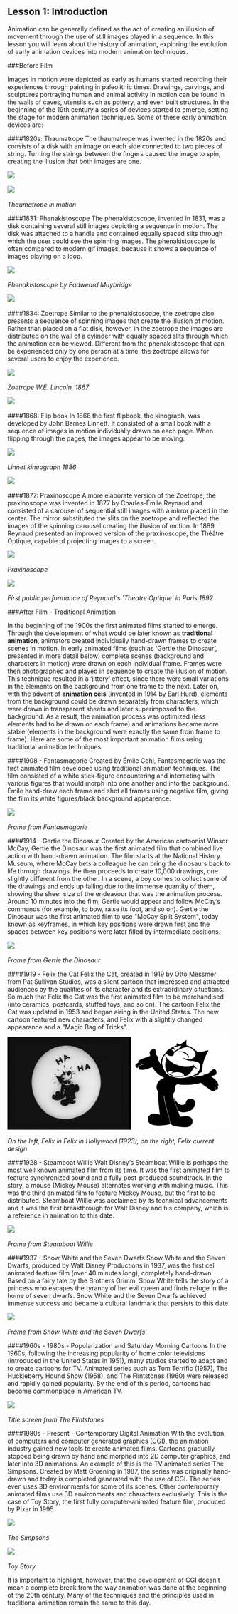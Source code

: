 ## Lesson 1: Introduction

Animation can be generally defined as the act of creating an illusion of movement through the use of still images played in a sequence. In this lesson you will learn about the history of animation, exploring the evolution of early animation devices into modern animation techniques. 

###Before Film

Images in motion were depicted as early as humans started recording their experiences through painting in paleolithic times. Drawings, carvings, and sculptures portraying human and animal activity in motion can be found in the walls of caves, utensils such as pottery, and even built structures. In the beginning of the 19th century a series of devices started to emerge, setting the stage for modern animation techniques. Some of these early animation devices are:

####1820s: Thaumatrope 
The thaumatrope was invented in the 1820s and consists of a disk with an image on each side 
connected to two pieces of string. Turning the strings between the fingers caused the image to spin, creating the illusion that both images are one.

![](https://arsyl2011.files.wordpress.com/2011/12/thaumatrope1.jpg)

![](https://upload.wikimedia.org/wikipedia/commons/9/9f/Taumatropio_fiori_e_vaso%2C_1825.gif)

_Thaumatrope in motion_

####1831: Phenakistoscope 
The phenakistoscope, invented in 1831, was a disk containing several still images depicting a sequence in motion. The disk was attached to a handle and contained equally spaced slits through which the user could see the spinning images. The phenakistoscope is often compared to modern gif images, because it shows a sequence of images playing on a loop.

![](https://upload.wikimedia.org/wikipedia/commons/thumb/8/8a/Phenakistoscope_3g07690u.jpg/768px-Phenakistoscope_3g07690u.jpg)

_Phenakistoscope by Eadweard Muybridge_

![](https://upload.wikimedia.org/wikipedia/commons/thumb/d/d3/Phenakistoscope_3g07690b.gif/480px-Phenakistoscope_3g07690b.gif)

####1834: Zoetrope 
Similar to the phenakistoscope, the zoetrope also presents a sequence of spinning images that create the illusion of motion. Rather than placed on a flat disk, however, in the zoetrope the images are distributed on the wall of a cylinder with equally spaced slits through which the animation can be viewed. Different from the phenakistoscope that can be experienced only by one person at a time, the zoetrope allows for several users to enjoy the experience.

![](https://upload.wikimedia.org/wikipedia/commons/thumb/3/33/1867-04_lincoln_patent_US64117-0R.jpg/640px-1867-04_lincoln_patent_US64117-0R.jpg)

_Zoetrope W.E. Lincoln, 1867_

![](https://31.media.tumblr.com/91f0202c7e1178e6ee34d7745932e06b/tumblr_mj1lq23bLn1s6qc3go1_500.gif)

####1868: Flip book
In 1868 the first flipbook, the kinograph, was developed by John Barnes Linnett. It consisted of a small book with a sequence of images in motion individually drawn on each page. When flipping through the pages, the images appear to be moving.

![](https://upload.wikimedia.org/wikipedia/commons/thumb/1/1f/Linnet_kineograph_1886.jpg/357px-Linnet_kineograph_1886.jpg)

_Linnet kineograph 1886_

![](https://media.giphy.com/media/HN7iULFBJzkZi/giphy.gif)

####1877: Praxinoscope
A more elaborate version of the Zoetrope, the praxinoscope was invented in 1877 by Charles-Émile Reynaud and consisted of a carousel of sequential still images with a mirror placed in the center. The mirror substituted the slits on the zoetrope and reflected the images of the spinning carousel creating the illusion of motion. In 1889 Reynaud presented an improved version of the praxinoscope, the Théâtre Optique, capable of projecting images to a screen.

![](https://upload.wikimedia.org/wikipedia/commons/f/f0/Lanature1879_praxinoscope_reynaud.png)

_Praxinoscope_

![](http://minyos.its.rmit.edu.au/aim/a_notes/a_images/theatre_optique.jpg)

_First public performance of Reynaud's 'Theatre Optique' in Paris 1892_

###After Film - Traditional Animation

In the beginning of the 1900s the first animated films started to emerge. Through the development of what would be later known as **traditional animation**, animators created individually hand-drawn frames to create scenes in motion. In early animated films (such as ‘Gertie the Dinosaur’, presented in more detail below) complete scenes (background and characters in motion) were drawn on each individual frame. Frames were then photographed and played in sequence to create the illusion of motion. This technique resulted in a ‘jittery’ effect, since there were small variations in the elements on the background from one frame to the next. Later on, with the advent of **animation cels** (invented in 1914 by Earl Hurd), elements from the background could be drawn separately from characters, which were drawn in transparent sheets and later superimposed to the background. As a result, the animation process was optimized (less elements had to be drawn on each frame) and animations became more stable  (elements in the background were exactly the same from frame to frame). Here are some of the most important animation films using traditional animation techniques:

####1908 - Fantasmagorie
Created by Émile Cohl, Fantasmagorie was the first animated film developed using traditional animation techniques. The film consisted of a white stick-figure encountering and interacting with various figures that would morph into one another and into the background. Émile hand-drew each frame and shot all frames using negative film, giving the film its white figures/black background appearence.

![](https://upload.wikimedia.org/wikipedia/commons/4/44/Fantasmagorie_%28Cohl%29.GIF)

_Frame from Fantasmagorie_

####1914 - Gertie the Dinosaur
Created by the American cartoonist Winsor McCay, Gertie the Dinosaur was the first animated film that combined live action with hand-drawn animation. The film starts at the National History Museum, where McCay bets a colleague he can bring the dinosaurs back to life through drawings. He then proceeds to create 10,000 drawings, one slightly different from the other. In a scene, a boy comes to collect some of the drawings and ends up falling due to the immense quantity of them, showing the sheer size of the endeavour that was the animation process. Around 10 minutes into the film, Gertie would appear and follow McCay’s commands (for example, to bow, raise its foot, and so on). Gertie the Dinosaur was the first animated film to use  "McCay Split System", today known as keyframes, in which key positions were drawn first and the spaces between key positions were later filled by intermediate positions. 

![](https://upload.wikimedia.org/wikipedia/commons/b/b3/Winsor_McCay_%281914%29_Gertie_the_Dinosaur_-_Gerite_carries_MccCay_in_her_mouth.jpg)

_Frame from Gertie the Dinosaur_

####1919 - Felix the Cat
Felix the Cat, created in 1919 by Otto Messmer from Pat Sullivan Studios, was a silent cartoon that impressed and attracted audiences by the qualities of its character and its extraordinary situations. So much that Felix the Cat was the first animated film to be merchandised (into ceramics, postcards, stuffed toys, and so on). The cartoon Felix the Cat was updated in 1953 and began airing in the United States. The new cartoon featured new characters, and Felix with a slightly changed appearance and a "Magic Bag of Tricks".

![](/assets/unit1/felix.jpg)

_On the left, Felix in Felix in Hollywood (1923), on the right, Felix current design_

####1928 - Steamboat Willie
Walt Disney’s Steamboat Willie is perhaps the most well known animated film from its time. It was the first animated film to feature synchronized sound and a fully post-produced soundtrack. In the story, a mouse (Mickey Mouse) alternates working with making music. This was the third animated film to feature Mickey Mouse, but the first to be distributed. Steamboat Willie was acclaimed by its technical advancements and it was the first breakthrough for Walt Disney and his company, which is a reference in animation to this date.

![](https://upload.wikimedia.org/wikipedia/en/4/4e/Steamboat-willie.jpg)

_Frame from Steamboat Willie_

####1937 - Snow White and the Seven Dwarfs
Snow White and the Seven Dwarfs, produced by Walt Disney Productions in 1937, was the first cel animated feature film (over 40 minutes long), completely hand-drawn. Based on a fairy tale by the Brothers Grimm, Snow White tells the story of a princess who escapes the tyranny of her evil queen and finds refuge in the home of seven dwarfs. Snow White and the Seven Dwarfs achieved immense success and became a cultural landmark that persists to this date.

![](http://vignette4.wikia.nocookie.net/disney/images/2/27/Snow-white-disneyscreencaps.com-4211.jpg)

_Frame from Snow White and the Seven Dwarfs_

####1960s - 1980s - Popularization and Saturday Morning Cartoons
In the 1960s, following the increasing popularity of home color televisions (introduced in the United States in 1951), many studios started to adapt and to create cartoons for TV. Animated series such as Tom Terrific (1957), The Huckleberry Hound Show (1958), and The Flintstones (1960) were released and rapidly gained popularity. By the end of this period, cartoons had become commonplace in American TV.

![](https://upload.wikimedia.org/wikipedia/en/5/51/The_Flintstones.jpg)

_Title screen from The Flintstones_

####1980s - Present - Contemporary Digital Animation
With the evolution of computers and computer generated graphics (CGI), the animation industry gained new tools to create animated films. Cartoons gradually stopped being drawn by hand and morphed into 2D computer graphics, and later into 3D animations. An example of this is the TV animated series The Simpsons. Created by Matt Groening in 1987, the series was originally hand-drawn and today is completed generated with the use of CGI. The series even uses 3D environments for some of its scenes. Other contemporary animated films use 3D environments and characters exclusively. This is the case of Toy Story, the first fully computer-animated feature film, produced by Pixar in 1995.

![](https://upload.wikimedia.org/wikipedia/en/0/0d/Simpsons_FamilyPicture.png)

_The Simpsons_

![](https://upload.wikimedia.org/wikipedia/en/1/13/Toy_Story.jpg)

_Toy Story_

It is important to highlight, however, that the development of CGI doesn’t mean a complete break from the way animation was done at the beginning of the 20th century. Many of the techniques and the principles used in traditional animation remain the same to this day.


